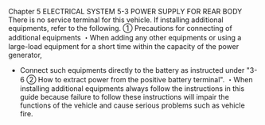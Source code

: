 Chapter 5
ELECTRICAL SYSTEM
5-3 POWER SUPPLY FOR REAR BODY
There is no service terminal for this vehicle. If installing additional equipments, refer to the
following.
① Precautions for connecting of additional equipments
・When adding any other equipments or using a large-load equipment for a short time within
the capacity of the power generator,
- Connect such equipments directly to the battery as instructed under "3-6 ② How to extract
power from the positive battery terminal".
・When installing additional equipments always follow the instructions in this guide because
failure to follow these instructions will impair the functions of the vehicle and cause serious
problems such as vehicle fire.